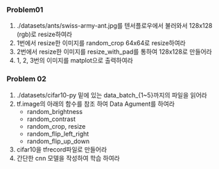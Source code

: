 ### Problem01

1. ./datasets/ants/swiss-army-ant.jpg를 텐서플로우에서 불러와서 128x128 (rgb)로 resize하여라
2. 1번에서 resize한 이미지를 random_crop 64x64로 resize하여라 
3. 2번에서 resize한 이미지를 resize_with_pad를 통하여 128x128로 만들어라
4. 1, 2, 3번의 이미지를 matplot으로 출력하여라



### Problem 02

1. ./datasets/cifar10-py 밑에 있는 data_batch_{1~5}까지의 파일을 읽어라
2. tf.image의 아래의 함수를 참조 하여 Data Agument를 하여라
   - random_brightness
   - random_contrast
   - random_crop, resize
   - random_flip_left_right
   - random_flip_up_down
3. cifar10을  tfrecord파일로 만들어라
4. 간단한 cnn 모델을 작성하여 학습 하여라